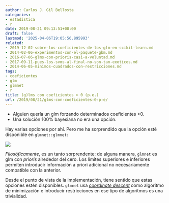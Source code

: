 ```yaml
---
author: Carlos J. Gil Bellosta
categories:
- estadística
- r
date: 2019-08-21 09:13:51+00:00
draft: false
lastmod: '2025-04-06T19:05:56.895993'
related:
- 2019-12-02-sobre-los-coeficientes-de-los-glm-en-scikit-learn.md
- 2014-02-06-experimentos-con-el-paquete-gbm.md
- 2016-07-06-glms-con-prioris-casi-a-voluntad.md
- 2017-09-11-pues-los-svms-al-final-no-son-tan-exoticos.md
- 2014-06-05-minimos-cuadrados-con-restricciones.md
tags:
- coeficientes
- glm
- glmnet
- r
title: (g)lms con coeficientes > 0 (p.e.)
url: /2019/08/21/glms-con-coeficientes-0-p-e/
---
```


* Alguien quería un glm forzando determinados coeficientes >0.
* Una solución 100% bayesiana no era una opción.

Hay varias opciones por ahí. Pero me ha sorprendido que la opción esté disponible en `glmnet::glmnet`:

![](/wp-uploads/2019/08/lower_limits.png#center)

_Filosóficamente_, es un tanto sorprendente: de alguna manera, `glmnet` es glm con _prioris_ alrededor del cero. Los límites superiores e inferiores permiten introducir información a priori adicional no necesariamente compatible con la anterior.

Desde el punto de vista de la implementación, tiene sentido que estas opciones estén disponibles. `glmnet` usa _[coordinate descent](https://en.wikipedia.org/wiki/Coordinate_descent)_ como algoritmo de minimización e introducir restricciones en ese tipo de algoritmos es una trivialidad.